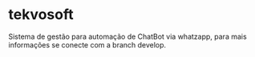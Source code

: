 # tekvosoft
Sistema de gestão para automação de ChatBot via whatzapp, para mais informações se conecte com a branch develop.
